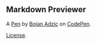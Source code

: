 Markdown Previewer
------------------


A [Pen](https://codepen.io/bojan2111/pen/WNGQePP) by [Bojan Adzic](https://codepen.io/bojan2111) on [CodePen](https://codepen.io).

[License](https://codepen.io/bojan2111/pen/WNGQePP/license).